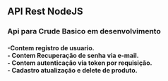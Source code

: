 ## API Rest NodeJS

<h3>Api para Crude Basico em desenvolvimento</h3>

<h4> -Contem registro de usuario. <br>
- Contem Recuperação de senha via e-mail.<br>
- Contem autenticação via token por requisição.<br>
- Cadastro atualização e delete de produto. <br>
</h4>
